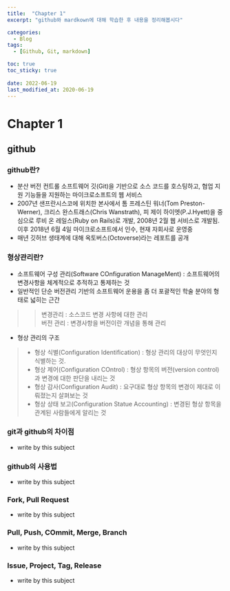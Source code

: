 ```yaml
---
title:  "Chapter 1"
excerpt: "github와 mardkown에 대해 학습한 후 내용을 정리해봅시다"

categories:
  - Blog
tags:
  - [Github, Git, markdown]

toc: true
toc_sticky: true
 
date: 2022-06-19
last_modified_at: 2020-06-19
---
```



# Chapter 1

## github


### github란?
* 분산 버전 컨트롤 소프트웨어 깃(Git)을 기반으로 소스 코드를 호스팅하고, 협업 지원 기능들을 지원하는 마이크로소프트의 웹 서비스
* 2007년 샌프란시스코에 위치한 본사에서 톰 프레스틴 워너(Tom Preston-Werner), 크리스 완스트래스(Chris Wanstrath), 피 제이 하이엣(P.J.Hyett)을 중심으로 루비 온 레일스(Ruby on Rails)로 개발, 2008년 2월 웹 서비스로 개발됨. 이후 2018년 6월 4일 마이크로소프트에서 인수, 현재 자회사로 운영중
* 매년 깃허브 생태계에 대해 옥토버스(Octoverse)라는 레포트를 공개

### 형상관리란?
* 소프트웨어 구성 관리(Software COnfiguration ManageMent) : 소프트웨어의 변경사항을 체계적으로 추적하고 통제하는 것
* 일반적인 단순 버전관리 기반의 소프트웨어 운용을 좀 더 포괄적인 학술 분야의 형태로 넓히는 근간
>> 변경관리 : 소스코드 변경 사항에 대한 관리  
>> 버전 관리 : 변경사항을 버전이란 개념을 통해 관리

* 형상 관리의 구조
> * 형상 식별(Configuration Identification) : 형상 관리의 대상이 무엇인지 식별하는 것. 
> * 형상 제어(Configuration COntrol) : 형상 항목의 버전(version control)과 변경에 대한 판단을 내리는 것
> * 형상 감사(Configuration Audit) : 요구대로 형상 항목의 변경이 제대로 이뤄졌는지 살펴보는 것
> * 형상 상태 보고(Configuration Statue Accounting) : 변경된 형상 항목을 관계된 사람들에게 알리는 것

### git과 github의 차이점
* write by this subject

### github의 사용법
* write by this subject

### Fork, Pull Request
* write by this subject

### Pull, Push, COmmit, Merge, Branch
* write by this subject

### Issue, Project, Tag, Release
* write by this subject